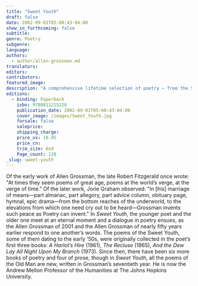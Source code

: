 ```yaml
---
title: "Sweet Youth"
draft: false
date: 2002-09-01T05:00:43-04:00
show_in_forthcoming: false
subtitle:
genre: Poetry
subgenre:
language:
authors:
  - author/allen-grossman.md
translators:
editors:
contributors:
featured_image:
description: "A comprehensive lifetime selection of poetry – from the Sweet Youth to the Old Man. "
editions:
  - binding: Paperback
    isbn: 9780811215220
    publication_date: 2002-09-01T05:00:43-04:00
    cover_image: /images/Sweet_Youth.jpg
    forsale: false
    saleprice:
    shipping_charge:
    price_us: 18.95
    price_cn:
    trim_size: 6x9
    Page_count: 128
_slug: sweet-youth
---
```


Of the early work of Allen Grossman, the late Robert Fitzgerald once wrote: "At times they seem poems of great age, poems at the world’s verge, at the verge of time." Of the later work, Jorie Graham observed: "In [his] marriage of means––part almanac, part allegory, part advice column, obituary page, hymnal, epic drama––from the bottom reaches of the underworld, to the elevations from which one need cry out to be heard––Grossman invents such peace as Poetry can invent." In _Sweet Youth_, the younger poet and the older one meet at an eternal moment and a dialogue in poetry ensues, as the Allen Grossman of 2001 and the Allen Grossman of nearly fifty years earlier respond to one another’s words. The poems of the Sweet Youth, some of them dating to the early ‘50s, were originally collected in the poet’s first three books: _A Harlot’s Hire_ (1961), _The Recluse_ (1965), _And the Dew Lay All Night Upon My Branch_ (1973). Since then, there have been six more books of poetry and four of prose, though in _Sweet Youth_, all the poems of the Old Man are new, written in Grossman’s seventieth year. He is now the Andrew Mellon Professor of the Humanities at The Johns Hopkins University.

